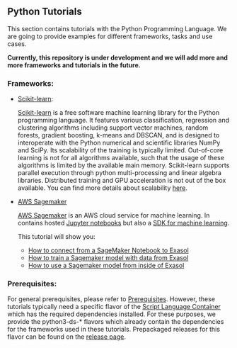 ## Python Tutorials
This section contains tutorials with the Python Programming Language. We are going to provide examples for different frameworks, tasks and use cases.

**Currently, this repository is under development and we will add more and more frameworks and tutorials in the future.**

### Frameworks:

* [Scikit-learn](scikit-learn):

  [Scikit-learn](https://scikit-learn.org/stable/) is a free software machine learning library for the Python
  programming language. It features various classification, regression and clustering algorithms including support
  vector machines, random forests, gradient boosting, k-means and DBSCAN, and is designed to interoperate with the
  Python numerical and scientific libraries NumPy and SciPy. Its scalability of the training is typically limited.
  Out-of-core learning is not for all algorithms available, such that the usage of these algorithms is limited by the
  available main memory. Scikit-learn supports parallel execution through python multi-processing and linear algebra
  libraries. Distributed training and GPU acceleration is not out of the box available. You can find more details about
  scalability [here](https://scikit-learn.org/stable/modules/computing.html).

* [AWS Sagemaker](sagemaker)

  [AWS Sagemaker](https://aws.amazon.com/de/sagemaker/) is an AWS cloud service for machine learning. In contains
  hosted [Jupyter notebooks](https://jupyter.org/) but also
  a [SDK for machine learning](https://sagemaker.readthedocs.io/en/stable/).

  This tutorial will show you:

  * [How to connect from a SageMaker Notebook to Exasol](sagemaker/ConnectSagemakerToExasol.ipynb)
  * [How to train a Sagemaker model with data from Exasol](sagemaker/TrainSagemakerModelWithExasolData.ipynb)
  * [How to use a Sagemaker model from inside of Exasol](sagemaker/UseSagemakerModelFromExasol.ipynb)

### Prerequisites:

For general prerequisites, please refer to [Prerequisites](../README.md). However, these tutorials typically need a specific flavor of the [Script Language Container](https://github.com/exasol/script-languages) which has the required dependencies installed. For these purposes, we provide the python3-ds-* flavors which already contain the dependencies for the frameworks used in these tutorials. Prepackaged releases for this flavor can be found on the [release page](https://github.com/exasol/script-languages/releases).
